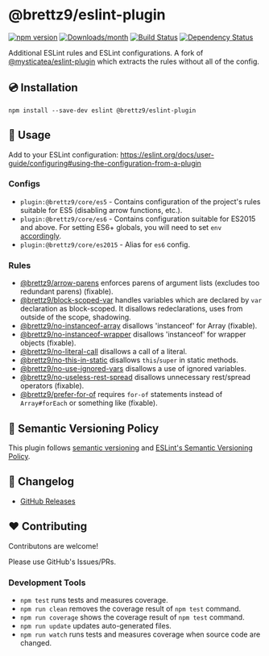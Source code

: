# @brettz9/eslint-plugin

[![npm version](https://img.shields.io/npm/v/@brettz9/eslint-plugin.svg)](https://www.npmjs.com/package/@brettz9/eslint-plugin)
[![Downloads/month](https://img.shields.io/npm/dm/@brettz9/eslint-plugin.svg)](http://www.npmtrends.com/@brettz9/eslint-plugin)
[![Build Status](https://github.com/brettz9/eslint-plugin/workflows/CI/badge.svg)](https://github.com/brettz9/eslint-plugin/actions)
[![Dependency Status](https://david-dm.org/brettz9/eslint-plugin.svg)](https://david-dm.org/brettz9/eslint-plugin)

Additional ESLint rules and ESLint configurations. A fork of [@mysticatea/eslint-plugin](https://github.com/mysticatea/eslint-plugin) which extracts the rules
without all of the config.

## 💿 Installation

```
npm install --save-dev eslint @brettz9/eslint-plugin
```

## 📖 Usage

Add to your ESLint configuration: <https://eslint.org/docs/user-guide/configuring#using-the-configuration-from-a-plugin>

### Configs

- `plugin:@brettz9/core/es5` - Contains configuration of the project's rules
    suitable for ES5 (disabling arrow functions, etc.).
- `plugin:@brettz9/core/es6` - Contains configuration suitable for ES2015
    and above. For setting ES6+ globals, you will need to set `env`
    [accordingly](https://eslint.org/docs/user-guide/configuring/language-options#specifying-environments).
- `plugin:@brettz9/core/es2015` - Alias for `es6` config.

### Rules

- [@brettz9/arrow-parens](docs/rules/arrow-parens.md) enforces parens of argument lists (excludes too redundant parens) (fixable).
- [@brettz9/block-scoped-var](docs/rules/block-scoped-var.md) handles variables which are declared by `var` declaration as block-scoped. It disallows redeclarations, uses from outside of the scope, shadowing.
- [@brettz9/no-instanceof-array](docs/rules/no-instanceof-array.md) disallows 'instanceof' for Array (fixable).
- [@brettz9/no-instanceof-wrapper](docs/rules/no-instanceof-wrapper.md) disallows 'instanceof' for wrapper objects (fixable).
- [@brettz9/no-literal-call](docs/rules/no-literal-call.md) disallows a call of a literal.
- [@brettz9/no-this-in-static](docs/rules/no-this-in-static.md) disallows `this`/`super` in static methods.
- [@brettz9/no-use-ignored-vars](docs/rules/no-use-ignored-vars.md) disallows a use of ignored variables.
- [@brettz9/no-useless-rest-spread](docs/rules/no-useless-rest-spread.md) disallows unnecessary rest/spread operators (fixable).
- [@brettz9/prefer-for-of](docs/rules/prefer-for-of.md) requires `for-of` statements instead of `Array#forEach` or something like (fixable).

## 🚥 Semantic Versioning Policy

This plugin follows [semantic versioning](http://semver.org/) and
[ESLint's Semantic Versioning Policy](https://github.com/eslint/eslint#semantic-versioning-policy).

## 📰 Changelog

- [GitHub Releases](https://github.com/brettz9/eslint-plugin/releases)

## ❤️ Contributing

Contributons are welcome!

Please use GitHub's Issues/PRs.

### Development Tools

- `npm test` runs tests and measures coverage.
- `npm run clean` removes the coverage result of `npm test` command.
- `npm run coverage` shows the coverage result of `npm test` command.
- `npm run update` updates auto-generated files.
- `npm run watch` runs tests and measures coverage when source code are changed.
